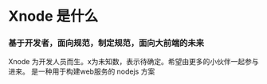 # Xnode 是什么

### 基于开发者，面向规范，制定规范，面向大前端的未来

Xnode 为开发人员而生。x为未知数，表示待确定。希望由更多的小伙伴一起参与进来。 是一种用于构建web服务的 nodejs 方案


